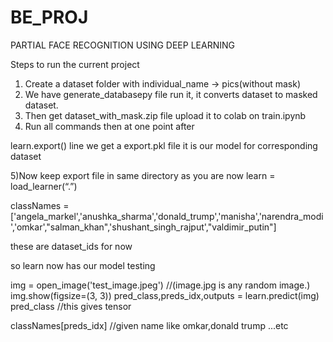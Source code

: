 # BE_PROJ
PARTIAL FACE RECOGNITION USING DEEP LEARNING

Steps to run the current project

1) Create a dataset folder with individual_name -> pics(without mask)
2) We have generate_databasepy file run it, it converts dataset to masked dataset.
3) Then get dataset_with_mask.zip file upload it to colab on train.ipynb
4) Run all commands then at one point after

learn.export() line we get a export.pkl file it is our model for corresponding dataset

5)Now keep export file in same directory as you are now
learn = load_learner(“.”)

classNames = ['angela_markel','anushka_sharma','donald_trump','manisha','narendra_modi','omkar',"salman_khan",'shushant_singh_rajput',"valdimir_putin"]

these are dataset_ids for now


so learn now has our model testing

img = open_image('test_image.jpeg')
//(image.jpg is any random image.)
img.show(figsize=(3, 3))
pred_class,preds_idx,outputs = learn.predict(img)
pred_class //this gives tensor

classNames[preds_idx]	//given name like omkar,donald trump ...etc

